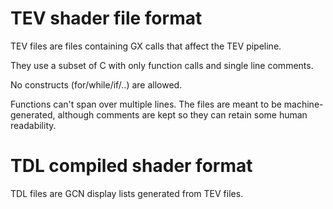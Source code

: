# TEV shader file format

TEV files are files containing GX calls that affect the TEV pipeline.

They use a subset of C with only function calls and single line comments.

No constructs (for/while/if/..) are allowed.

Functions can't span over multiple lines. The files are meant to be machine-generated, although comments are kept so they can retain some human readability.

# TDL compiled shader format

TDL files are GCN display lists generated from TEV files.